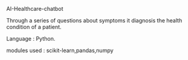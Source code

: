 AI-Healthcare-chatbot

Through a series of questions about symptoms it diagnosis the health condition of a patient.

Language : Python.

modules used : scikit-learn,pandas,numpy
